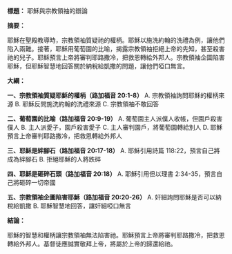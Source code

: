 **標題：** 耶穌與宗教領袖的辯論

**摘要：**

耶穌在聖殿教導時，宗教領袖質疑祂的權柄。耶穌以施洗約翰的洗禮為例，讓他們陷入兩難。接著，耶穌用葡萄園的比喻，揭露宗教領袖拒絕上帝的先知，甚至殺害祂的兒子。耶穌預言上帝將審判耶路撒冷，把救恩轉給外邦人。宗教領袖企圖陷害耶穌，但耶穌智慧地回答關於納稅給凱撒的問題，讓他們啞口無言。

**大綱：**

**一、宗教領袖質疑耶穌的權柄（路加福音 20:1-8）**
    A. 宗教領袖詢問耶穌的權柄來源
    B. 耶穌反問施洗約翰的洗禮來源
    C. 宗教領袖不敢回答

**二、葡萄園的比喻（路加福音 20:9-19）**
    A. 葡萄園主人派僕人收帳，但園戶殺害僕人
    B. 主人派愛子，園戶殺害愛子
    C. 主人審判園戶，將葡萄園轉給別人
    D. 耶穌預言上帝審判耶路撒冷，把救恩轉給外邦人

**三、耶穌是絆腳石（路加福音 20:17-18）**
    A. 耶穌引用詩篇 118:22，預言自己將成為絆腳石
    B. 拒絕耶穌的人將跌碎

**四、耶穌是砸碎石頭（路加福音 20:18）**
    A. 耶穌引用但以理書 2:34-35，預言自己將砸碎一切帝國

**五、宗教領袖企圖陷害耶穌（路加福音 20:20-26）**
    A. 奸細詢問耶穌是否可以納稅給凱撒
    B. 耶穌智慧地回答，讓奸細啞口無言

**結論：**

耶穌的智慧和權柄讓宗教領袖無法陷害祂。耶穌預言上帝將審判耶路撒冷，把救恩轉給外邦人。基督徒應誠實敬拜上帝，將屬於上帝的歸還給祂。